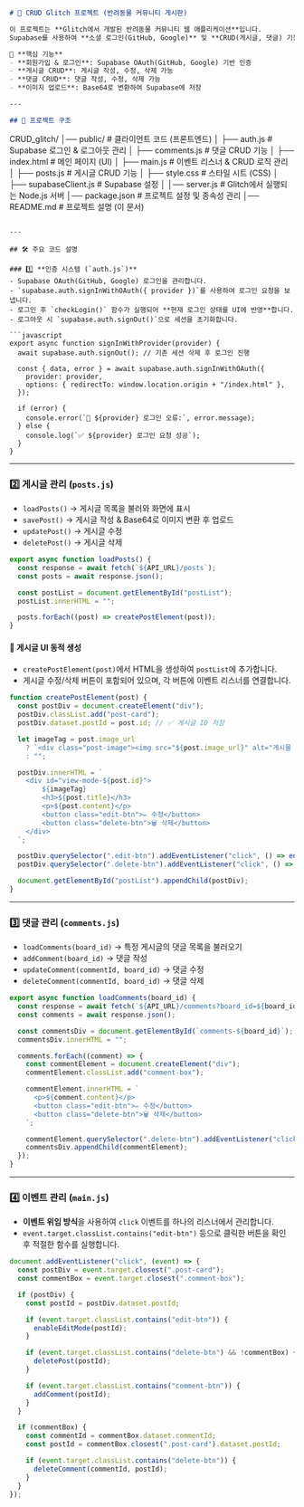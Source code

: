 ```markdown
# 🐾 CRUD Glitch 프로젝트 (반려동물 커뮤니티 게시판)

이 프로젝트는 **Glitch에서 개발된 반려동물 커뮤니티 웹 애플리케이션**입니다.  
Supabase를 사용하여 **소셜 로그인(GitHub, Google)** 및 **CRUD(게시글, 댓글) 기능**을 제공합니다.  

📌 **핵심 기능**  
- **회원가입 & 로그인**: Supabase OAuth(GitHub, Google) 기반 인증  
- **게시글 CRUD**: 게시글 작성, 수정, 삭제 가능  
- **댓글 CRUD**: 댓글 작성, 수정, 삭제 가능  
- **이미지 업로드**: Base64로 변환하여 Supabase에 저장  

---

## 📂 프로젝트 구조

```
CRUD_glitch/
│── public/             # 클라이언트 코드 (프론트엔드)
│   ├── auth.js         # Supabase 로그인 & 로그아웃 관리
│   ├── comments.js     # 댓글 CRUD 기능
│   ├── index.html      # 메인 페이지 (UI)
│   ├── main.js         # 이벤트 리스너 & CRUD 로직 관리
│   ├── posts.js        # 게시글 CRUD 기능
│   ├── style.css       # 스타일 시트 (CSS)
│   ├── supabaseClient.js # Supabase 설정
│
│── server.js           # Glitch에서 실행되는 Node.js 서버
│── package.json        # 프로젝트 설정 및 종속성 관리
│── README.md           # 프로젝트 설명 (이 문서)
```

---

## 🛠 주요 코드 설명

### 1️⃣ **인증 시스템 (`auth.js`)**
- Supabase OAuth(GitHub, Google) 로그인을 관리합니다.
- `supabase.auth.signInWithOAuth({ provider })`를 사용하여 로그인 요청을 보냅니다.
- 로그인 후 `checkLogin()` 함수가 실행되어 **현재 로그인 상태를 UI에 반영**합니다.
- 로그아웃 시 `supabase.auth.signOut()`으로 세션을 초기화합니다.

```javascript
export async function signInWithProvider(provider) {
  await supabase.auth.signOut(); // 기존 세션 삭제 후 로그인 진행

  const { data, error } = await supabase.auth.signInWithOAuth({
    provider: provider,
    options: { redirectTo: window.location.origin + "/index.html" },
  });

  if (error) {
    console.error(`🛑 ${provider} 로그인 오류:`, error.message);
  } else {
    console.log(`✅ ${provider} 로그인 요청 성공`);
  }
}
```

---

### 2️⃣ **게시글 관리 (`posts.js`)**
- `loadPosts()` → 게시글 목록을 불러와 화면에 표시
- `savePost()` → 게시글 작성 & Base64로 이미지 변환 후 업로드
- `updatePost()` → 게시글 수정
- `deletePost()` → 게시글 삭제

```javascript
export async function loadPosts() {
  const response = await fetch(`${API_URL}/posts`);
  const posts = await response.json();

  const postList = document.getElementById("postList");
  postList.innerHTML = "";

  posts.forEach((post) => createPostElement(post));
}
```

#### 📌 **게시글 UI 동적 생성**
- `createPostElement(post)`에서 HTML을 생성하여 `postList`에 추가합니다.
- 게시글 수정/삭제 버튼이 포함되어 있으며, 각 버튼에 이벤트 리스너를 연결합니다.

```javascript
function createPostElement(post) {
  const postDiv = document.createElement("div");
  postDiv.classList.add("post-card");
  postDiv.dataset.postId = post.id; // ✅ 게시글 ID 저장

  let imageTag = post.image_url
    ? `<div class="post-image"><img src="${post.image_url}" alt="게시물 이미지"></div>`
    : "";

  postDiv.innerHTML = `
    <div id="view-mode-${post.id}">
        ${imageTag}
        <h3>${post.title}</h3>
        <p>${post.content}</p>
        <button class="edit-btn">✏ 수정</button>
        <button class="delete-btn">🗑 삭제</button>
    </div>
  `;

  postDiv.querySelector(".edit-btn").addEventListener("click", () => enableEditMode(post.id));
  postDiv.querySelector(".delete-btn").addEventListener("click", () => deletePost(post.id));

  document.getElementById("postList").appendChild(postDiv);
}
```

---

### 3️⃣ **댓글 관리 (`comments.js`)**
- `loadComments(board_id)` → 특정 게시글의 댓글 목록을 불러오기
- `addComment(board_id)` → 댓글 작성
- `updateComment(commentId, board_id)` → 댓글 수정
- `deleteComment(commentId, board_id)` → 댓글 삭제

```javascript
export async function loadComments(board_id) {
  const response = await fetch(`${API_URL}/comments?board_id=${board_id}`);
  const comments = await response.json();

  const commentsDiv = document.getElementById(`comments-${board_id}`);
  commentsDiv.innerHTML = "";

  comments.forEach((comment) => {
    const commentElement = document.createElement("div");
    commentElement.classList.add("comment-box");

    commentElement.innerHTML = `
      <p>${comment.content}</p>
      <button class="edit-btn">✏ 수정</button>
      <button class="delete-btn">🗑 삭제</button>
    `;

    commentElement.querySelector(".delete-btn").addEventListener("click", () => deleteComment(comment.id, board_id));
    commentsDiv.appendChild(commentElement);
  });
}
```

---

### 4️⃣ **이벤트 관리 (`main.js`)**
- **이벤트 위임 방식**을 사용하여 `click` 이벤트를 하나의 리스너에서 관리합니다.
- `event.target.classList.contains("edit-btn")` 등으로 클릭한 버튼을 확인 후 적절한 함수를 실행합니다.

```javascript
document.addEventListener("click", (event) => {
  const postDiv = event.target.closest(".post-card");
  const commentBox = event.target.closest(".comment-box");

  if (postDiv) {
    const postId = postDiv.dataset.postId;

    if (event.target.classList.contains("edit-btn")) {
      enableEditMode(postId);
    }

    if (event.target.classList.contains("delete-btn") && !commentBox) {
      deletePost(postId);
    }

    if (event.target.classList.contains("comment-btn")) {
      addComment(postId);
    }
  }

  if (commentBox) {
    const commentId = commentBox.dataset.commentId;
    const postId = commentBox.closest(".post-card").dataset.postId;

    if (event.target.classList.contains("delete-btn")) {
      deleteComment(commentId, postId);
    }
  }
});
```
